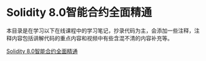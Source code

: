 # Solidity 8.0智能合约全面精通

本目录是在学习以下在线课程中的学习笔记，抄录代码为主，会添加一些注释，注释内容包括讲解代码的重点内容和视频中有些含混不清的内容补充等。

[Solidity 8.0智能合约全面精通](https://www.youtube.com/watch?v=XlJwBTIps_I&list=PLV16oVzL15MS-Zw8a3eEOADwbHhm8GrMp)